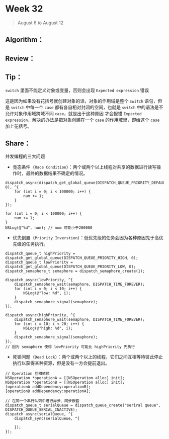 # Week 32

> August 6 to August 12

## Algorithm：

## Review：

## Tip：

`switch` 里面不能定义对象或变量，否则会出现 `Expected expression` 错误

这是因为如果没有花括号就创建对象的话，对象的作用域是整个 `switch` 语句，但是 `switch` 中每一个 `case` 都有各自相对封闭的空间，也就是 `switch` 中的语法是不允许对象作用域跨域不同 `case`，就是出于这种原因 才会报错 `Expected expression`，解决的办法是把对象创建在一个 `case` 的作用域里，即给这个 `case` 加上花括号。

## Share：

并发编程的三大问题

- 竞态条件（`Race Condition`）：两个或两个以上线程对共享的数据进行读写操作时，最终的数据结果不确定的情况。

```objc
dispatch_async(dispatch_get_global_queue(DISPATCH_QUEUE_PRIORITY_DEFAULT, 0), ^{
    for (int i = 0; i < 100000; i++) {
        num += 1;
    }
});

for (int i = 0; i < 100000; i++) {
    num += 1;
}
NSLog(@"%d", num); // num 可能小于200000
```

- 优先倒置（`Priority Inverstion`）：低优先级的任务会因为各种原因先于高优先级的任务执行。

```objc
dispatch_queue_t highPriority = dispatch_get_global_queue(DISPATCH_QUEUE_PRIORITY_HIGH, 0);
dispatch_queue_t lowPriority = dispatch_get_global_queue(DISPATCH_QUEUE_PRIORITY_LOW, 0);
dispatch_semaphore_t semaphore = dispatch_semaphore_create(1);

dispatch_async(lowPriority, ^{
    dispatch_semaphore_wait(semaphore, DISPATCH_TIME_FOREVER);
    for (int i = 0; i < 10; i++) {
        NSLog(@"low: %d", i);
    }
    dispatch_semaphore_signal(semaphore);
});

dispatch_async(highPriority, ^{
    dispatch_semaphore_wait(semaphore, DISPATCH_TIME_FOREVER);
    for (int i = 10; i < 20; i++) {
        NSLog(@"high: %d", i);
    }
    dispatch_semaphore_signal(semaphore);
});
// 因为 semaphore 使得 lowPriority 可能比 highPriority 先执行
```

- 死锁问题（`Dead Lock`）：两个或两个以上的线程，它们之间互相等待彼此停止执行以获得某种资源，但是没有一方会提前退出。

```objc
// Operation 互相依赖
NSOperation *operationA = [[NSOperation alloc] init];
NSOperation *operationB = [[NSOperation alloc] init];
[operationA addDependency:operationB];
[operationB addDependency:operationA];

// 在同一个串行队列中进行异步、同步嵌套
dispatch_queue_t serialQueue = dispatch_queue_create("seriral queue", DISPATCH_QUEUE_SERIAL_INACTIVE);
dispatch_async(serialQueue, ^{
    dispatch_sync(serialQueue, ^{
        
    });
});
```